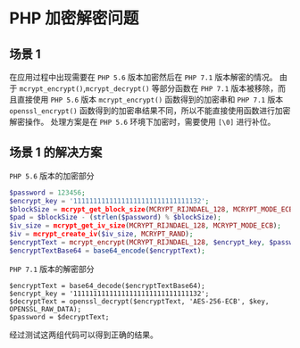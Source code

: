 # PHP 加密解密问题

## 场景 1

在应用过程中出现需要在 `PHP 5.6` 版本加密然后在 `PHP 7.1` 版本解密的情况。
由于 `mcrypt_encrypt()`,`mcrypt_decrypt()` 等部分函数在 `PHP 7.1` 版本被移除，而且直接使用 `PHP 5.6` 版本 `mcrypt_encrypt()` 函数得到的加密串和 `PHP 7.1` 版本 `openssl_encrypt()` 函数得到的加密串结果不同，所以不能直接使用函数进行加密解密操作。
处理方案是在 `PHP 5.6` 环境下加密时，需要使用 `[\0]` 进行补位。

## 场景 1 的解决方案

`PHP 5.6` 版本的加密部分

```php
$password = 123456;
$encrypt_key = '11111111111111111111111111111132';
$blockSize = mcrypt_get_block_size(MCRYPT_RIJNDAEL_128, MCRYPT_MODE_ECB);
$pad = $blockSize - (strlen($password) % $blockSize);
$iv_size = mcrypt_get_iv_size(MCRYPT_RIJNDAEL_128, MCRYPT_MODE_ECB);
$iv = mcrypt_create_iv($iv_size, MCRYPT_RAND);
$encryptText = mcrypt_encrypt(MCRYPT_RIJNDAEL_128, $encrypt_key, $password . str_repeat(chr($pad), $pad), MCRYPT_MODE_ECB, $iv);
$encryptTextBase64 = base64_encode($encryptText);
```

`PHP 7.1` 版本的解密部分

```
$encryptText = base64_decode($encryptTextBase64);
$encrypt_key = '11111111111111111111111111111132';
$decryptText = openssl_decrypt($encryptText, 'AES-256-ECB', $key, OPENSSL_RAW_DATA);
$password = $decryptText;
```

经过测试这两组代码可以得到正确的结果。
